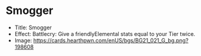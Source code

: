 # Smogger
- Title:  Smogger
- Effect:  Battlecry: Give a friendlyElemental stats equal to your Tier twice.
- Image:  https://cards.hearthpwn.com/enUS/bgs/BG21_021_G_bg.png?198608
